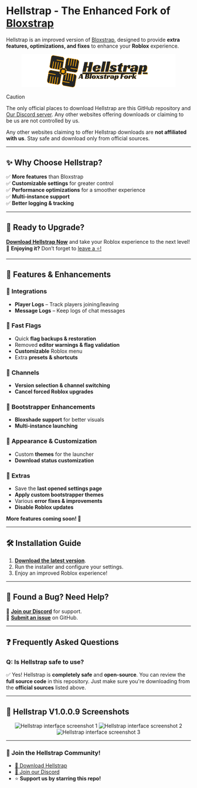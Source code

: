 # **Hellstrap** - The Enhanced Fork of [Bloxstrap](https://github.com/bloxstraplabs/bloxstrap)  

Hellstrap is an improved version of [Bloxstrap](https://github.com/bloxstraplabs/bloxstrap), designed to provide **extra features, optimizations, and fixes** to enhance your **Roblox** experience.  

<p align="center">
   <img src="https://github.com/midaskira/Hellstrap/raw/main/Images/Hellstrap-full-light.png" width="420" alt="Hellstrap Light Mode">
</p>

> [!CAUTION]
> The only official places to download Hellstrap are this GitHub repository and [Our Discord server](https://discord.gg/UuxcfqPNnA). Any other websites offering downloads or claiming to be us are not controlled by us.

Any other websites claiming to offer Hellstrap downloads are **not affiliated with us**. Stay safe and download only from official sources.  

---

## **✨ Why Choose Hellstrap?**  
✅ **More features** than Bloxstrap  
✅ **Customizable settings** for greater control  
✅ **Performance optimizations** for a smoother experience  
✅ **Multi-instance support**  
✅ **Better logging & tracking**  

---

## **📝 Ready to Upgrade?**  
[**Download Hellstrap Now**](https://github.com/midaskira/Hellstrap/releases) and take your Roblox experience to the next level!  
💖 **Enjoying it?** Don’t forget to [leave a ⭐!](https://github.com/midaskira/Hellstrap)  

---

## **🌟 Features & Enhancements**  

### 🔹 **Integrations**  
- **Player Logs** – Track players joining/leaving  
- **Message Logs** – Keep logs of chat messages  

### 🔹 **Fast Flags**  
- Quick **flag backups & restoration**  
- Removed **editor warnings & flag validation**  
- **Customizable** Roblox menu  
- Extra **presets & shortcuts**  

### 🔹 **Channels**  
- **Version selection & channel switching**  
- **Cancel forced Roblox upgrades**  

### 🔹 **Bootstrapper Enhancements**  
- **Bloxshade support** for better visuals  
- **Multi-instance launching**  

### 🔹 **Appearance & Customization**  
- Custom **themes** for the launcher  
- **Download status customization**  

### 🔹 **Extras**  
- Save the **last opened settings page**  
- **Apply custom bootstrapper themes**  
- Various **error fixes & improvements**  
- **Disable Roblox updates**  

**More features coming soon! 🚀**  

---

## **🛠️ Installation Guide**  
1. **[Download the latest version](https://github.com/midaskira/Hellstrap/releases)**.  
2. Run the installer and configure your settings.  
3. Enjoy an improved Roblox experience!  

---

## **🐞 Found a Bug? Need Help?**  
💬 **[Join our Discord](https://discord.gg/UuxcfqPNnA)** for support.  
📌 **[Submit an issue](https://github.com/midaskira/Hellstrap/issues)** on GitHub.  

---

## **❓ Frequently Asked Questions**  

### **Q: Is Hellstrap safe to use?**  
✅ Yes! Hellstrap is **completely safe** and **open-source**. You can review the **full source code** in this repository. Just make sure you're downloading from the **official sources** listed above.  

---

## **📸 Hellstrap V1.0.0.9 Screenshots**  
<p align="center">
    <img src="https://i.imgur.com/5lMtLOW.png" alt="Hellstrap interface screenshot 1">
    <img src="https://i.imgur.com/cFBmtfO.png" alt="Hellstrap interface screenshot 2">
    <img src="https://i.imgur.com/xYTZU7x.png" alt="Hellstrap interface screenshot 3">
</p>  

---

### **🌟 Join the Hellstrap Community!**  
- [📂 Download Hellstrap](https://github.com/midaskira/Hellstrap/releases)  
- [💬 Join our Discord](https://discord.gg/UuxcfqPNnA)  
- ⭐ **Support us by starring this repo!**  

